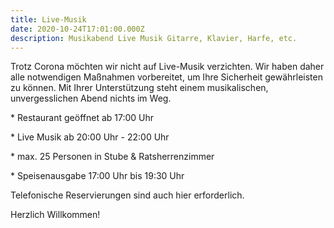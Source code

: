 ```yaml
---
title: Live-Musik
date: 2020-10-24T17:01:00.000Z
description: Musikabend Live Musik Gitarre, Klavier, Harfe, etc.
---
```

Trotz Corona möchten wir nicht auf Live-Musik verzichten. Wir haben daher alle notwendigen Maßnahmen vorbereitet, um Ihre Sicherheit gewährleisten zu können. Mit Ihrer Unterstützung steht einem musikalischen, unvergesslichen Abend nichts im Weg.

\* Restaurant geöffnet ab 17:00 Uhr

\* Live Musik ab 20:00 Uhr - 22:00 Uhr 

\* max. 25 Personen in Stube & Ratsherrenzimmer

\* Speisenausgabe 17:00 Uhr bis 19:30 Uhr

Telefonische Reservierungen sind auch hier erforderlich. 

Herzlich Willkommen!